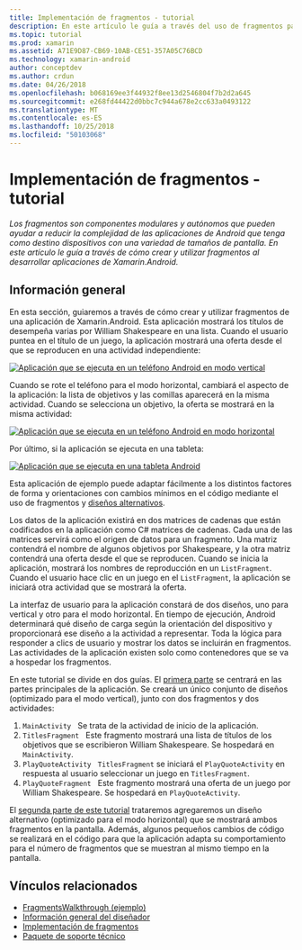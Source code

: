 ```yaml
---
title: Implementación de fragmentos - tutorial
description: En este artículo le guía a través del uso de fragmentos para desarrollar aplicaciones de Xamarin.Android.
ms.topic: tutorial
ms.prod: xamarin
ms.assetid: A71E9D87-CB69-10AB-CE51-357A05C76BCD
ms.technology: xamarin-android
author: conceptdev
ms.author: crdun
ms.date: 04/26/2018
ms.openlocfilehash: b068169ee3f44932f8ee13d2546804f7b2d2a645
ms.sourcegitcommit: e268fd44422d0bbc7c944a678e2cc633a0493122
ms.translationtype: MT
ms.contentlocale: es-ES
ms.lasthandoff: 10/25/2018
ms.locfileid: "50103068"
---
```

# <a name="implementing-fragments---walkthrough"></a>Implementación de fragmentos - tutorial

_Los fragmentos son componentes modulares y autónomos que pueden ayudar a reducir la complejidad de las aplicaciones de Android que tenga como destino dispositivos con una variedad de tamaños de pantalla. En este artículo le guía a través de cómo crear y utilizar fragmentos al desarrollar aplicaciones de Xamarin.Android._

## <a name="overview"></a>Información general

En esta sección, guiaremos a través de cómo crear y utilizar fragmentos de una aplicación de Xamarin.Android. Esta aplicación mostrará los títulos de desempeña varias por William Shakespeare en una lista. Cuando el usuario puntea en el título de un juego, la aplicación mostrará una oferta desde el que se reproducen en una actividad independiente:

[![Aplicación que se ejecuta en un teléfono Android en modo vertical](./images/intro-screenshot-phone-sml.png)](./images/intro-screenshot-phone.png#lightbox)

Cuando se rote el teléfono para el modo horizontal, cambiará el aspecto de la aplicación: la lista de objetivos y las comillas aparecerá en la misma actividad. Cuando se selecciona un objetivo, la oferta se mostrará en la misma actividad:

[![Aplicación que se ejecuta en un teléfono Android en modo horizontal](./images/intro-screenshot-phone-land-sml.png)](./images/intro-screenshot-phone-land.png#lightbox)

Por último, si la aplicación se ejecuta en una tableta:

[![Aplicación que se ejecuta en una tableta Android](./images/intro-screenshot-tablet-sml.png)](./images/intro-screenshot-tablet.png#lightbox)

Esta aplicación de ejemplo puede adaptar fácilmente a los distintos factores de forma y orientaciones con cambios mínimos en el código mediante el uso de fragmentos y [diseños alternativos](/xamarin/android/app-fundamentals/resources-in-android/alternate-resources).

Los datos de la aplicación existirá en dos matrices de cadenas que están codificados en la aplicación como C# matrices de cadenas. Cada una de las matrices servirá como el origen de datos para un fragmento.  Una matriz contendrá el nombre de algunos objetivos por Shakespeare, y la otra matriz contendrá una oferta desde el que se reproducen. Cuando se inicia la aplicación, mostrará los nombres de reproducción en un `ListFragment`. Cuando el usuario hace clic en un juego en el `ListFragment`, la aplicación se iniciará otra actividad que se mostrará la oferta.

La interfaz de usuario para la aplicación constará de dos diseños, uno para vertical y otro para el modo horizontal. En tiempo de ejecución, Android determinará qué diseño de carga según la orientación del dispositivo y proporcionará ese diseño a la actividad a representar. Toda la lógica para responder a clics de usuario y mostrar los datos se incluirán en fragmentos. Las actividades de la aplicación existen solo como contenedores que se va a hospedar los fragmentos.

En este tutorial se divide en dos guías. El [primera parte](./walkthrough.md) se centrará en las partes principales de la aplicación. Se creará un único conjunto de diseños (optimizado para el modo vertical), junto con dos fragmentos y dos actividades:

1. `MainActivity` &nbsp; Se trata de la actividad de inicio de la aplicación.
1. `TitlesFragment` &nbsp; Este fragmento mostrará una lista de títulos de los objetivos que se escribieron William Shakespeare. Se hospedará en `MainActivity`.
1. `PlayQuoteActivity` &nbsp; `TitlesFragment` se iniciará el `PlayQuoteActivity` en respuesta al usuario seleccionar un juego en `TitlesFragment`.
1. `PlayQuoteFragment` &nbsp; Este fragmento mostrará una oferta de un juego por William Shakespeare. Se hospedará en `PlayQuoteActivity`.

El [segunda parte de este tutorial](./walkthrough-landscape.md) trataremos agregaremos un diseño alternativo (optimizado para el modo horizontal) que se mostrará ambos fragmentos en la pantalla. Además, algunos pequeños cambios de código se realizará en el código para que la aplicación adapta su comportamiento para el número de fragmentos que se muestran al mismo tiempo en la pantalla.

## <a name="related-links"></a>Vínculos relacionados

- [FragmentsWalkthrough (ejemplo)](https://developer.xamarin.com/samples/monodroid/FragmentsWalkthrough/)
- [Información general del diseñador](~/android/user-interface/android-designer/index.md)
- [Implementación de fragmentos](http://developer.android.com/guide/topics/fundamentals/fragments.html)
- [Paquete de soporte técnico](http://developer.android.com/sdk/compatibility-library.html)
